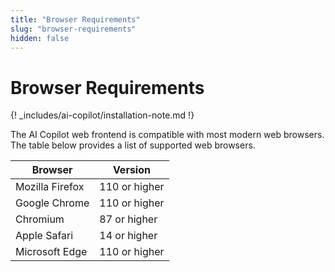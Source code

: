 ```yaml
---
title: "Browser Requirements" 
slug: "browser-requirements" 
hidden: false 
---
```


# Browser Requirements

{! _includes/ai-copilot/installation-note.md !}

The AI Copilot web frontend is compatible with most modern web browsers. The table below provides a list of supported web browsers.

| Browser         | Version       |
|-----------------|---------------|
| Mozilla Firefox | 110 or higher |
| Google Chrome   | 110 or higher |
| Chromium        | 87 or higher  |
| Apple Safari    | 14 or higher  |
| Microsoft Edge  | 110 or higher |
